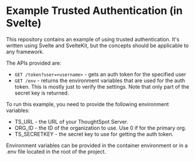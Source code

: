 # Example Trusted Authentication (in Svelte)

This repository contains an example of using trusted authentication.  It's written using Svelte and SvelteKit, but the concepts should be applicable to any framework.

The APIs provided are:

* `GET /token?user=<username>` - gets an auth token for the specified user
* `GET /env` - returns the environment variables that are used for the auth token.  This is mostly just to verify the settings.  Note that only part of the secret key is returned.

To run this example, you need to provide the following environment variables:
* TS_URL - the URL of your ThoughtSpot Server.
* ORG_ID - the ID of the organization to use.  Use 0 if for the primary org.
* TS_SECRETKEY - the secret key to use for getting the auth token.

Environment variables can be provided in the container environment or in a .env file located in the root of the project.